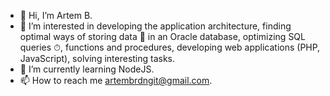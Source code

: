 - 👋 Hi, I’m Artem B.
- 👀 I’m interested in developing the application architecture, finding optimal ways of storing data 💾 in an Oracle database, 
optimizing SQL queries ⏱, functions and procedures, developing web applications (PHP, JavaScript), solving interesting tasks.
- 🌱 I’m currently learning NodeJS.
- 📫 How to reach me artembrdngit@gmail.com.

<!---
artembrdn/artembrdn is a ✨ special ✨ repository because its `README.md` (this file) appears on your GitHub profile.
You can click the Preview link to take a look at your changes.
--->
